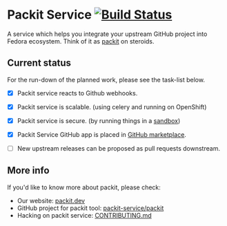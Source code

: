 # Packit Service [![Build Status](https://ci.centos.org/job/packit-service-master/badge/icon)](https://ci.centos.org/job/packit-service-master/)

A service which helps you integrate your upstream GitHub project into Fedora
ecosystem. Think of it as [packit](https://github.com/packit-service/packit) on
steroids.


## Current status

For the run-down of the planned work, please see the task-list below.

* [x] Packit service reacts to Github webhooks.
* [x] Packit service is scalable. (using celery and running on OpenShift)
* [x] Packit service is secure. (by running things in a [sandbox](https://github.com/packit-service/sandcastle/))
* [x] Packit Service GitHub app is placed in [GitHub marketplace](https://github.com/apps/packit-as-a-service).
* [ ] New upstream releases can be proposed as pull requests downstream.


## More info

If you'd like to know more about packit, please check:

* Our website: [packit.dev](https://packit.dev/)
* GitHub project for packit tool: [packit-service/packit](https://github.com/packit-service/packit)
* Hacking on packit service: [CONTRIBUTING.md](/CONTRIBUTING.md)
